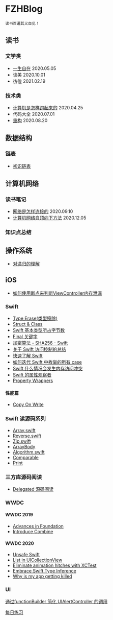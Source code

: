# FZHBlog

`读书百遍其义自见！`

## 读书
### 文学类
* [一生自在](https://github.com/fengzhihao123/FZHBlog/blob/master/ReadBookNote/一生自在.md) 2020.05.05
* 谈美 2020.10.01
* 彷徨 2021.02.19

### 技术类
* [计算机是怎样跑起来的](https://github.com/fengzhihao123/FZHBlog/blob/master/ReadBookNote/%E8%AE%A1%E7%AE%97%E6%9C%BA%E6%98%AF%E6%80%8E%E6%A0%B7%E8%B7%91%E8%B5%B7%E6%9D%A5%E7%9A%84.md) 2020.04.25
* 代码大全 2020.07.01
* [重构](https://github.com/fengzhihao123/FZHBlog/blob/master/ReadBookNote/重构.md) 2020.08.20

## 数据结构
### 链表
* [初识链表](https://github.com/fengzhihao123/FZHBlog/blob/master/DataStructureAlgorithm/Datastructure/初识链表.md)

## 计算机网络
### 读书笔记
* [网络是怎样连接的](https://github.com/fengzhihao123/FZHBlog/blob/master/Network/网络是怎样连接的.md) 2020.09.10
* [计算机网络自顶向下方法](https://github.com/fengzhihao123/FZHBlog/blob/master/Network/计算机网络自顶向下.md) 2020.12.05
### 知识点总结

## 操作系统
* [对递归的理解](https://github.com/fengzhihao123/FZHBlog/blob/master/OperationSystem/对递归的理解.md)

## iOS
* [如何使用断点来判断ViewController内存泄漏](https://github.com/fengzhihao123/FZHBlog/blob/master/iOS/Objective-C/如何使用断点来判断ViewController内存泄漏.md)

### Swift
* [Type Erase(类型擦除)]()
* [Struct & Class]()
* [Swift 基本类型所占字节数](https://github.com/fengzhihao123/FZHBlog/blob/master/iOS/Swift/Swift%20基本类型所占字节数.md)
* [Final 关键字](https://github.com/fengzhihao123/FZHBlog/blob/master/iOS/Swift/final%20关键字的理解.md)
* [加密算法 - SHA256 - Swift](https://github.com/fengzhihao123/FZHBlog/blob/master/iOS/Swift/SHA256-Swift.md)
* [关于 Swift 访问控制的总结](https://github.com/fengzhihao123/FZHBlog/blob/master/iOS/Swift/关于%20Swift%20访问控制的总结.md)
* [快速了解 Swift](https://github.com/fengzhihao123/FZHBlog/blob/master/iOS/Swift/快速了解%20Swift.md)
* [如何迭代 Swift 中枚举的所有 case](https://github.com/fengzhihao123/FZHBlog/blob/master/iOS/Swift/如何迭代%20Swift%20中枚举的所有case.md)
* [Swift 什么情况会发生内存访问冲突](https://github.com/fengzhihao123/FZHBlog/blob/master/iOS/Swift/Swift%20什么情况会发生内存访问冲突.md)
* [Swift 的属性观察者](https://github.com/fengzhihao123/FZHBlog/blob/master/iOS/Swift/Swift%20的属性观察者.md)
* [Property Wrappers](https://github.com/fengzhihao123/FZHBlog/blob/master/iOS/Swift/通过%20Property%20Wrappers%20简化代码.md)

#### 性能篇
* [Copy On Write](https://github.com/fengzhihao123/FZHBlog/blob/master/iOS/Swift/Swift%20性能/Copy%20On%20Write.md)

### Swift 读源码系列

* [Array.swift](https://github.com/fengzhihao123/FZHBlog/blob/master/iOS/Swift/读%20Swift%20源码系列/Array.md) 
* [Reverse.swift](https://github.com/fengzhihao123/FZHBlog/blob/master/iOS/Swift/读%20Swift%20源码系列/Reverse.md)
* [Zip.swift](https://github.com/fengzhihao123/FZHBlog/blob/master/iOS/Swift/读%20Swift%20源码系列/Zip.md)
* [ArrayBody](https://github.com/fengzhihao123/FZHBlog/blob/master/iOS/Swift/读%20Swift%20源码系列/ArrayBody.md)
* [Algorithm.swift](https://github.com/fengzhihao123/FZHBlog/blob/master/iOS/Swift/读%20Swift%20源码系列/Algorithm.md)
* [Comparable](https://github.com/fengzhihao123/FZHBlog/blob/master/iOS/Swift/读%20Swift%20源码系列/Comparable.md)
* [Print](https://github.com/fengzhihao123/FZHBlog/blob/master/iOS/Swift/读%20Swift%20源码系列/Print.md)

### 三方库源码阅读
* [Delegated 源码阅读](https://github.com/fengzhihao123/FZHBlog/blob/master/iOS/Swift/读%20Swift%20源码系列/Delegated%20源码阅读.md)

### WWDC
#### WWDC 2019
* [Advances in Foundation](https://github.com/fengzhihao123/FZHBlog/blob/master/iOS/WWDC/WWDC2019/Advances%20in%20Foundation.md)
* [Introduce Combine](https://github.com/fengzhihao123/FZHBlog/blob/master/iOS/WWDC/WWDC2019/Introduce%20Combine.md)

#### WWDC 2020
* [Unsafe Swift](https://github.com/fengzhihao123/FZHBlog/blob/master/iOS/WWDC/WWDC2020/unsafe_swift.md)
* [List in UICollectionView](https://github.com/fengzhihao123/FZHBlog/blob/master/iOS/WWDC/WWDC2020/Lists%20in%20UICollectionView.md)
* [Eliminate animation hitches with XCTest](https://github.com/fengzhihao123/FZHBlog/blob/master/iOS/WWDC/WWDC2020/Eliminate%20animation%20hitches%20with%20XCTest.md)
* [Embrace Swift Type Inference](https://github.com/fengzhihao123/FZHBlog/blob/master/iOS/WWDC/WWDC2020/Embrace%20Swift%20Type%20Inference.md)
* [Why is my app getting killed](https://github.com/fengzhihao123/FZHBlog/blob/master/iOS/WWDC/WWDC2020/why%20is%20my%20app%20getting%20killed.md)

### UI
[通过functionBuilder 简化 UIAlertController 的调用](https://github.com/fengzhihao123/FZHBlog/blob/master/iOS/UI/通过functionBuilder%20简化%20UIAlertController%20的调用.md)


[每日练习](https://github.com/fengzhihao123/FZHBlog/blob/master/DataStructureAlgorithm/每日算法练习.md)
